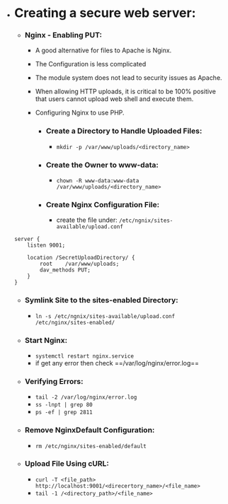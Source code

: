 - # Creating a secure web server:
	
	- ### Nginx - Enabling PUT:
		
		- A good alternative for files to Apache is Nginx.
		- The Configuration is less complicated
		- The module system does not lead to security issues as Apache.
		- When allowing HTTP uploads, it is critical to be 100%  positive that users cannot upload web shell and execute them.
		- Configuring Nginx to use PHP.
		
			- ### Create a Directory to Handle Uploaded Files:
	
				- `mkdir -p /var/www/uploads/<directory_name>`
			
			- ### Create the Owner to www-data:
			
				- `chown -R www-data:www-data /var/www/uploads/<directory_name>`
			
			- ### Create Nginx Configuration File:
				
				- create the file under: `/etc/ngnix/sites-available/upload.conf`
				
	```shell-session
	server {
	    listen 9001;
	    
	    location /SecretUploadDirectory/ {
	        root    /var/www/uploads;
	        dav_methods PUT;
	    }
	}
	```
			
	- ### Symlink Site to the sites-enabled Directory:

		- `ln -s /etc/ngnix/sites-available/upload.conf /etc/nginx/sites-enabled/`
	
	- ### Start Nginx:
	
		- `systemctl restart nginx.service`
		- if get any error then check ==/var/log/nginx/error.log==
	
	- ### Verifying Errors:
	
		- `tail -2 /var/log/nginx/error.log` 
		- `ss -lnpt | grep 80`
		- `ps -ef | grep 2811`
	
	- ### Remove NginxDefault Configuration:
	
		- `rm /etc/nginx/sites-enabled/default`
	
	- ### Upload File Using cURL:
	
		- `curl -T <file_path> http://localhost:9001/<direcertory_name>/<file_name>`
		- `tail -1 /<directory_path>/<file_name>`
